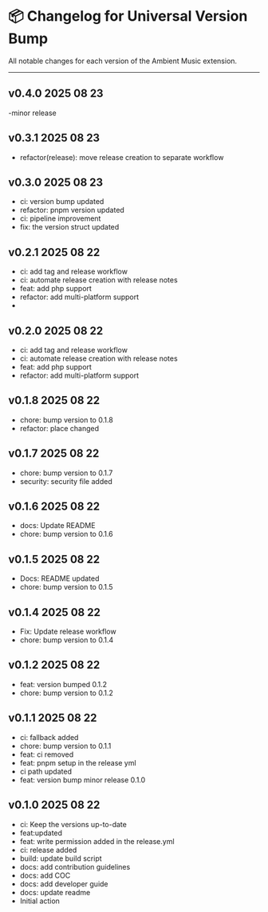 # 📦 Changelog for Universal Version Bump

All notable changes for each version of the Ambient Music extension.

---

## v0.4.0 2025 08 23

-minor release



## v0.3.1 2025 08 23

- refactor(release): move release creation to separate workflow



## v0.3.0 2025 08 23

- ci: version bump updated
- refactor: pnpm version updated
- ci: pipeline improvement
- fix: the version struct updated



## v0.2.1 2025 08 22

- ci: add tag and release workflow
- ci: automate release creation with release notes
- feat: add php support
- refactor: add multi-platform support
- 
## v0.2.0 2025 08 22

- ci: add tag and release workflow
- ci: automate release creation with release notes
- feat: add php support
- refactor: add multi-platform support

## v0.1.8 2025 08 22

- chore: bump version to 0.1.8
- refactor: place changed

## v0.1.7 2025 08 22

- chore: bump version to 0.1.7
- security: security file added

## v0.1.6 2025 08 22

- docs: Update README
- chore: bump version to 0.1.6

## v0.1.5 2025 08 22

- Docs: README updated
- chore: bump version to 0.1.5

## v0.1.4 2025 08 22

- Fix: Update release workflow
- chore: bump version to 0.1.4

## v0.1.2 2025 08 22

- feat: version bumped 0.1.2
- chore: bump version to 0.1.2

## v0.1.1 2025 08 22

- ci: fallback added
- chore: bump version to 0.1.1
- feat: ci removed
- feat: pnpm setup in the release yml
- ci path updated
- feat: version bump minor release 0.1.0


## v0.1.0 2025 08 22

- ci: Keep the versions up-to-date
- feat:updated
- feat: write permission added in the release.yml
- ci: release added
- build: update build script
- docs: add contribution guidelines
- docs: add COC
- docs: add developer guide
- docs: update readme
- Initial action
